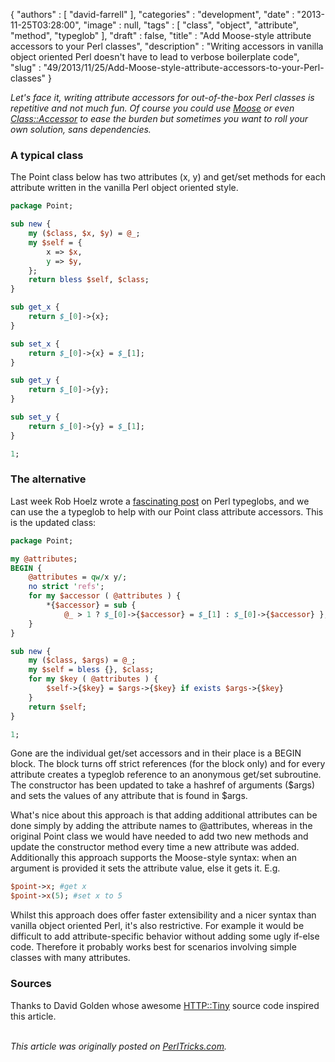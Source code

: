 {
   "authors" : [
      "david-farrell"
   ],
   "categories" : "development",
   "date" : "2013-11-25T03:28:00",
   "image" : null,
   "tags" : [
      "class",
      "object",
      "attribute",
      "method",
      "typeglob"
   ],
   "draft" : false,
   "title" : "Add Moose-style attribute accessors to your Perl classes",
   "description" : "Writing accessors in vanilla object oriented Perl doesn't have to lead to verbose boilerplate code",
   "slug" : "49/2013/11/25/Add-Moose-style-attribute-accessors-to-your-Perl-classes"
}


*Let's face it, writing attribute accessors for out-of-the-box Perl classes is repetitive and not much fun. Of course you could use [Moose](https://metacpan.org/pod/Moose) or even [Class::Accessor](https://metacpan.org/pod/Class::Accessor) to ease the burden but sometimes you want to roll your own solution, *sans* dependencies.*

### A typical class

The Point class below has two attributes (x, y) and get/set methods for each attribute written in the vanilla Perl object oriented style.

```perl
package Point;

sub new {
    my ($class, $x, $y) = @_;
    my $self = {
        x => $x,
        y => $y,
    };
    return bless $self, $class;
}

sub get_x {
    return $_[0]->{x};
}

sub set_x {
    return $_[0]->{x} = $_[1];
}

sub get_y {
    return $_[0]->{y};
}

sub set_y {
    return $_[0]->{y} = $_[1];
}

1;
```

### The alternative

Last week Rob Hoelz wrote a [fascinating post](http://hoelz.ro/blog/oh-my-glob) on Perl typeglobs, and we can use the a typeglob to help with our Point class attribute accessors. This is the updated class:

```perl
package Point;

my @attributes;
BEGIN {
    @attributes = qw/x y/;
    no strict 'refs';
    for my $accessor ( @attributes ) {
        *{$accessor} = sub {
            @_ > 1 ? $_[0]->{$accessor} = $_[1] : $_[0]->{$accessor} };
    }
}

sub new {
    my ($class, $args) = @_;
    my $self = bless {}, $class;
    for my $key ( @attributes ) {
        $self->{$key} = $args->{$key} if exists $args->{$key}
    }
    return $self;
}

1;
```

Gone are the individual get/set accessors and in their place is a BEGIN block. The block turns off strict references (for the block only) and for every attribute creates a typeglob reference to an anonymous get/set subroutine. The constructor has been updated to take a hashref of arguments ($args) and sets the values of any attribute that is found in $args.

What's nice about this approach is that adding additional attributes can be done simply by adding the attribute names to @attributes, whereas in the original Point class we would have needed to add two new methods and update the constructor method every time a new attribute was added. Additionally this approach supports the Moose-style syntax: when an argument is provided it sets the attribute value, else it gets it. E.g.

```perl
$point->x; #get x
$point->x(5); #set x to 5
```

Whilst this approach does offer faster extensibility and a nicer syntax than vanilla object oriented Perl, it's also restrictive. For example it would be difficult to add attribute-specific behavior without adding some ugly if-else code. Therefore it probably works best for scenarios involving simple classes with many attributes.

### Sources

Thanks to David Golden whose awesome [HTTP::Tiny](https://metacpan.org/pod/HTTP::Tiny) source code inspired this article.

\
*This article was originally posted on [PerlTricks.com](http://perltricks.com).*
